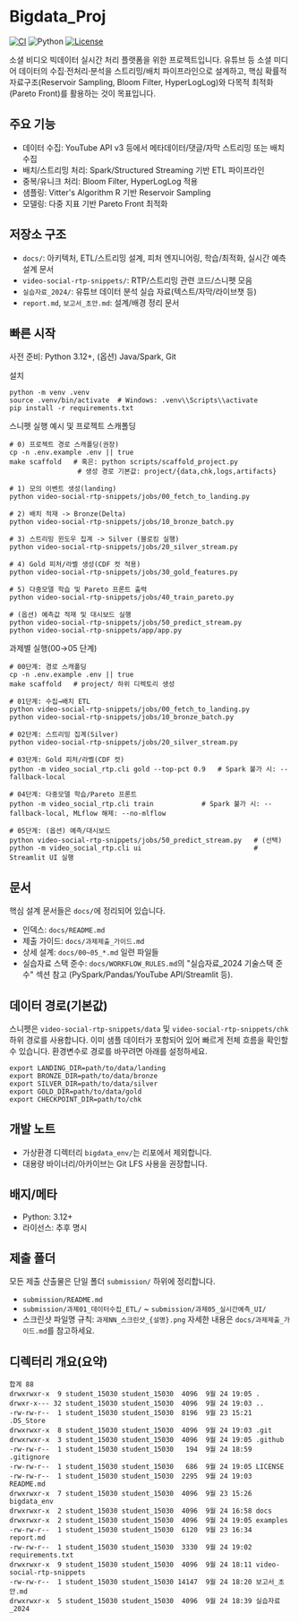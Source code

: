 # Bigdata_Proj

[![CI](https://github.com/umyunsang/Bigdata_Proj/actions/workflows/ci.yml/badge.svg)](https://github.com/umyunsang/Bigdata_Proj/actions/workflows/ci.yml) ![Python](https://img.shields.io/badge/python-3.12%2B-blue) [![License](https://img.shields.io/badge/license-Apache%202.0-green.svg)](LICENSE)

소셜 비디오 빅데이터 실시간 처리 플랫폼을 위한 프로젝트입니다. 유튜브 등 소셜 미디어 데이터의 수집·전처리·분석을 스트리밍/배치 파이프라인으로 설계하고, 핵심 확률적 자료구조(Reservoir Sampling, Bloom Filter, HyperLogLog)와 다목적 최적화(Pareto Front)를 활용하는 것이 목표입니다.

## 주요 기능
- 데이터 수집: YouTube API v3 등에서 메타데이터/댓글/자막 스트리밍 또는 배치 수집
- 배치/스트리밍 처리: Spark/Structured Streaming 기반 ETL 파이프라인
- 중복/유니크 처리: Bloom Filter, HyperLogLog 적용
- 샘플링: Vitter's Algorithm R 기반 Reservoir Sampling
- 모델링: 다중 지표 기반 Pareto Front 최적화

## 저장소 구조
- `docs/`: 아키텍처, ETL/스트리밍 설계, 피처 엔지니어링, 학습/최적화, 실시간 예측 설계 문서
- `video-social-rtp-snippets/`: RTP/스트리밍 관련 코드/스니펫 모음
- `실습자료_2024/`: 유튜브 데이터 분석 실습 자료(텍스트/자막/라이브챗 등)
- `report.md`, `보고서_초안.md`: 설계/배경 정리 문서

## 빠른 시작
사전 준비: Python 3.12+, (옵션) Java/Spark, Git

설치
```
python -m venv .venv
source .venv/bin/activate  # Windows: .venv\\Scripts\\activate
pip install -r requirements.txt
```

스니펫 실행 예시 및 프로젝트 스캐폴딩
```
# 0) 프로젝트 경로 스캐폴딩(권장)
cp -n .env.example .env || true
make scaffold   # 혹은: python scripts/scaffold_project.py
                 # 생성 경로 기본값: project/{data,chk,logs,artifacts}

# 1) 모의 이벤트 생성(landing)
python video-social-rtp-snippets/jobs/00_fetch_to_landing.py

# 2) 배치 적재 -> Bronze(Delta)
python video-social-rtp-snippets/jobs/10_bronze_batch.py

# 3) 스트리밍 윈도우 집계 -> Silver (블로킹 실행)
python video-social-rtp-snippets/jobs/20_silver_stream.py

# 4) Gold 피처/라벨 생성(CDF 컷 적용)
python video-social-rtp-snippets/jobs/30_gold_features.py

# 5) 다중모델 학습 및 Pareto 프론트 출력
python video-social-rtp-snippets/jobs/40_train_pareto.py

# (옵션) 예측값 적재 및 대시보드 실행
python video-social-rtp-snippets/jobs/50_predict_stream.py
python video-social-rtp-snippets/app/app.py
```

과제별 실행(00→05 단계)
```
# 00단계: 경로 스캐폴딩
cp -n .env.example .env || true
make scaffold   # project/ 하위 디렉토리 생성

# 01단계: 수집→배치 ETL
python video-social-rtp-snippets/jobs/00_fetch_to_landing.py
python video-social-rtp-snippets/jobs/10_bronze_batch.py

# 02단계: 스트리밍 집계(Silver)
python video-social-rtp-snippets/jobs/20_silver_stream.py

# 03단계: Gold 피처/라벨(CDF 컷)
python -m video_social_rtp.cli gold --top-pct 0.9   # Spark 불가 시: --fallback-local

# 04단계: 다중모델 학습/Pareto 프론트
python -m video_social_rtp.cli train            # Spark 불가 시: --fallback-local, MLflow 해제: --no-mlflow

# 05단계: (옵션) 예측/대시보드
python video-social-rtp-snippets/jobs/50_predict_stream.py   # (선택)
python -m video_social_rtp.cli ui                            # Streamlit UI 실행
```

## 문서
핵심 설계 문서들은 `docs/`에 정리되어 있습니다.
- 인덱스: `docs/README.md`
- 제출 가이드: `docs/과제제출_가이드.md`
- 상세 설계: `docs/00~05_*.md` 일련 파일들
- 실습자료 스택 준수: `docs/WORKFLOW_RULES.md`의 "실습자료_2024 기술스택 준수" 섹션 참고 (PySpark/Pandas/YouTube API/Streamlit 등).

## 데이터 경로(기본값)
스니펫은 `video-social-rtp-snippets/data` 및 `video-social-rtp-snippets/chk` 하위 경로를 사용합니다. 이미 샘플 데이터가 포함되어 있어 빠르게 전체 흐름을 확인할 수 있습니다. 환경변수로 경로를 바꾸려면 아래를 설정하세요.

```
export LANDING_DIR=path/to/data/landing
export BRONZE_DIR=path/to/data/bronze
export SILVER_DIR=path/to/data/silver
export GOLD_DIR=path/to/data/gold
export CHECKPOINT_DIR=path/to/chk
```

## 개발 노트
- 가상환경 디렉터리 `bigdata_env/`는 리포에서 제외합니다.
- 대용량 바이너리/아카이브는 Git LFS 사용을 권장합니다.

## 배지/메타
- Python: 3.12+
- 라이선스: 추후 명시


## 제출 폴더
모든 제출 산출물은 단일 폴더 `submission/` 하위에 정리합니다.
- `submission/README.md`
- `submission/과제01_데이터수집_ETL/` ~ `submission/과제05_실시간예측_UI/`
- 스크린샷 파일명 규칙: `과제NN_스크린샷_{설명}.png`
자세한 내용은 `docs/과제제출_가이드.md`를 참고하세요.

## 디렉터리 개요(요약)
```
합계 88
drwxrwxr-x  9 student_15030 student_15030  4096  9월 24 19:05 .
drwxr-x--- 32 student_15030 student_15030  4096  9월 24 19:03 ..
-rw-rw-r--  1 student_15030 student_15030  8196  9월 23 15:21 .DS_Store
drwxrwxr-x  8 student_15030 student_15030  4096  9월 24 19:03 .git
drwxrwxr-x  3 student_15030 student_15030  4096  9월 24 19:05 .github
-rw-rw-r--  1 student_15030 student_15030   194  9월 24 18:59 .gitignore
-rw-rw-r--  1 student_15030 student_15030   686  9월 24 19:05 LICENSE
-rw-rw-r--  1 student_15030 student_15030  2295  9월 24 19:03 README.md
drwxrwxr-x  7 student_15030 student_15030  4096  9월 23 15:26 bigdata_env
drwxrwxr-x  2 student_15030 student_15030  4096  9월 24 16:58 docs
drwxrwxr-x  2 student_15030 student_15030  4096  9월 24 19:05 examples
-rw-rw-r--  1 student_15030 student_15030  6120  9월 23 16:34 report.md
-rw-rw-r--  1 student_15030 student_15030  3330  9월 24 19:02 requirements.txt
drwxrwxr-x  9 student_15030 student_15030  4096  9월 24 18:11 video-social-rtp-snippets
-rw-rw-r--  1 student_15030 student_15030 14147  9월 24 18:20 보고서_초안.md
drwxrwxr-x  5 student_15030 student_15030  4096  9월 24 18:39 실습자료_2024

```
